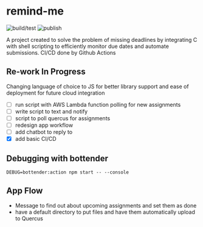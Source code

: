# remind-me
![build/test](https://github.com/eric-li18/remind-me/workflows/Build%20and%20Test/badge.svg)
![publish](https://github.com/eric-li18/remind-me/workflows/Publish%20npm%20Package/badge.svg)

A project created to solve the problem of missing deadlines by integrating C with shell scripting to efficiently monitor due dates and automate submissions.
CI/CD done by Github Actions
## Re-work In Progress
Changing language of choice to JS for better library support and ease of deployment for future cloud integration
- [ ] run script with AWS Lambda function polling for new assignments
- [ ] write script to text and notify 
- [ ] script to poll quercus for assignments
- [ ] redesign app workflow
- [ ] add chatbot to reply to
- [x] add basic CI/CD

## Debugging with bottender
```
DEBUG=bottender:action npm start -- --console
```
## App Flow
- Message to find out about upcoming assignments and set them as done
- have a default directory to put files and have them automatically upload to Quercus
<!--- 
![Demo](remindme_demo.gif)

_The demo reflects basic functionality, subject to change_

## Running the program

Open a bash terminal in the directory and run the command below to start the driver to add entries to monitor.

        $ ./run.sh

## To Do List

1. Implement text handler
2. Figure out communication between local and VM

## Workflow

<img src="workflow.png">

## Data and Signal Flow

<img src="Text Handler.png">

## Bug List

1. set_crontab.sh does not work with Windows currently

## Required Installations

### Shell Script

The shell script requires a \*nix system with a bash terminal. If not, instructions can be found [here](https://docs.microsoft.com/en-us/windows/wsl/install-win10) for WSL, or [here](https://cmder.net/) for a console emulator. At the time of writing, the current Ubuntu version is 18.04 LTS.

### Python Script

This is assuming you have Python installed _(> 2.6)_, if not, the Anaconda distribution is recommended (Selenium and many other packages come with it), and can be found [here](https://www.anaconda.com/distribution/).

To work with Selenium:

1.  Download Selenium by python, via the command:

        pip install selenium

2.  Download the files along with the "`chromedriver.exe`" file in the same directory
-->

